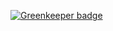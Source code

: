 
[![Greenkeeper badge](https://badges.greenkeeper.io/BarryThePenguin/isnickysicky.today.svg)](https://greenkeeper.io/)
